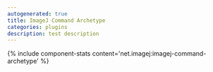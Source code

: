 ```yaml
---
autogenerated: true
title: ImageJ Command Archetype
categories: plugins
description: test description
---
```


{% include component-stats content='net.imagej:imagej-command-archetype' %}
